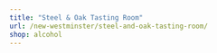 ```yaml
---
title: "Steel & Oak Tasting Room"
url: /new-westminster/steel-and-oak-tasting-room/
shop: alcohol
---
```


